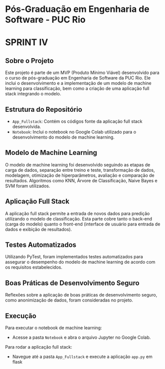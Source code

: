 # Pós-Graduação em Engenharia de Software - PUC Rio
# SPRINT IV

## Sobre o Projeto
Este projeto é parte de um MVP (Produto Mínimo Viável) desenvolvido para o curso de pós-graduação em Engenharia de Software da PUC Rio. Ele inclui o desenvolvimento e a implementação de um modelo de machine learning para classificação, bem como a criação de uma aplicação full stack integrando o modelo.

## Estrutura do Repositório
- `App_Fullstack`: Contém os códigos fonte da aplicação full stack desenvolvida.
- `Notebook`: Inclui o notebook no Google Colab utilizado para o desenvolvimento do modelo de machine learning.

## Modelo de Machine Learning
O modelo de machine learning foi desenvolvido seguindo as etapas de carga de dados, separação entre treino e teste, transformação de dados, modelagem, otimização de hiperparâmetros, avaliação e comparação de resultados. Algoritmos como KNN, Árvore de Classificação, Naive Bayes e SVM foram utilizados.

## Aplicação Full Stack
A aplicação full stack permite a entrada de novos dados para predição utilizando o modelo de classificação. Esta parte cobre tanto o back-end (carga do modelo) quanto o front-end (interface de usuário para entrada de dados e exibição de resultados).

## Testes Automatizados
Utilizando PyTest, foram implementados testes automatizados para assegurar o desempenho do modelo de machine learning de acordo com os requisitos estabelecidos.

## Boas Práticas de Desenvolvimento Seguro
Reflexões sobre a aplicação de boas práticas de desenvolvimento seguro, como anonimização de dados, foram consideradas no projeto.

## Execução
Para executar o notebook de machine learning:
- Acesse a pasta `Notebook` e abra o arquivo Jupyter no Google Colab.

Para rodar a aplicação full stack:
- Navegue até a pasta `App_Fullstack` e execute a aplicação `app.py` em flask
